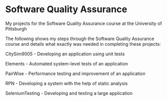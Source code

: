# Software Quality Assurance
My projects for the Software Quality Assurance course at the University of Pittsburgh

The following shows my steps through the Software Quality Assurance course and details what exactly was needed in completing these projects:

CitySim9005 - Developing an application using unit tests

Elements - Automated system-level tests of an application

PairWise - Performance testing and improvement of an application

RPN - Developing a system with the help of static analysis

SeleniumTesting - Developing and testing a large application

